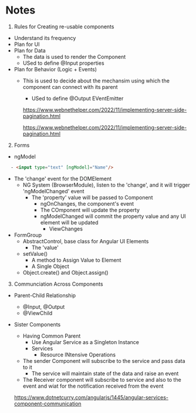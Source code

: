 # Notes

1. Rules for Creating re-usable components
  - Understand its frequency
  - Plan for UI
  - Plan for Data
    - The data is used to render the Component
    - USed to define @Input properties
  - Plan for Behavior (Logic + Events)
    - This is used to decide about the mechansim using which the component can connect with its parent     
      - USed to define @Output EVentEmitter

      https://www.webnethelper.com/2022/11/implementing-server-side-pagination.html

        https://www.webnethelper.com/2022/11/implementing-server-side-pagination.html
2. Forms
- ngModel
````html
  - <input type="text" [ngModel]="Name"/>
````
  - The 'change' event for the DOMElement
    - NG System (BrowserModule), listen to the 'change', and it will trigger 'ngModelChanged' event
      - The 'property' value will be passed to Component
        - ngOnChanges, the component's event 
        - The COmponent will update the property
        - ngModelChanged will commit the property value and any UI element will be updated
          - ViewChanges 
  - FormGroup
    - AbstractControl, base class for Angular UI Elements
      - The 'value'
    - setValue()
        - A method to Assign Value to Element
        - A Single Object
    - Object.create() and Object.assign()   


3. Communciation Across Components
  - Parent-Child Relationship    
    - @Input, @Output
    - @ViewChild
  - Sister Components
    - Having Common Parent
      - Use Angular Service as a Singleton Instance
      - Services
        - Resource INtensive Operations
    - The sender Component will subscribe to the service and pass data to it
      - The service will maintain state of the data and raise an event
    - The Receiver component will subscribe to service and also to the event and wiat for the notification received from the event

    https://www.dotnetcurry.com/angularjs/1445/angular-services-component-communication
    
             


